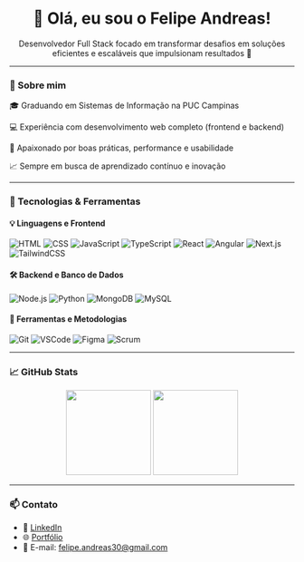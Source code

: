<h1 align="center">👋 Olá, eu sou o Felipe Andreas!</h1>

<p align="center">
  Desenvolvedor Full Stack focado em transformar desafios em soluções eficientes e escaláveis que impulsionam resultados 🚀
</p>

---

### 🧠 Sobre mim

<p>🎓 Graduando em Sistemas de Informação na PUC Campinas</p>
<p>💻 Experiência com desenvolvimento web completo (frontend e backend)</p>
<p>🔧 Apaixonado por boas práticas, performance e usabilidade</p>
<p>📈 Sempre em busca de aprendizado contínuo e inovação</p>


---

### 🚀 Tecnologias & Ferramentas

#### 💡 Linguagens e Frontend
![HTML](https://img.shields.io/badge/HTML-E34F26?style=flat&logo=html5&logoColor=white)
![CSS](https://img.shields.io/badge/CSS-1572B6?style=flat&logo=css3&logoColor=white)
![JavaScript](https://img.shields.io/badge/JavaScript-F7DF1E?style=flat&logo=javascript&logoColor=black)
![TypeScript](https://img.shields.io/badge/TypeScript-3178C6?style=flat&logo=typescript&logoColor=white)
![React](https://img.shields.io/badge/React-61DAFB?style=flat&logo=react&logoColor=black)
![Angular](https://img.shields.io/badge/Angular-DD0031?style=flat&logo=angular&logoColor=white)
![Next.js](https://img.shields.io/badge/Next.js-000?style=flat&logo=nextdotjs&logoColor=white)
![TailwindCSS](https://img.shields.io/badge/TailwindCSS-38B2AC?style=flat&logo=tailwind-css&logoColor=white)

#### 🛠️ Backend e Banco de Dados
![Node.js](https://img.shields.io/badge/Node.js-339933?style=flat&logo=node.js&logoColor=white)
![Python](https://img.shields.io/badge/Python-3776AB?style=flat&logo=python&logoColor=white)
![MongoDB](https://img.shields.io/badge/MongoDB-47A248?style=flat&logo=mongodb&logoColor=white)
![MySQL](https://img.shields.io/badge/MySQL-00758F?style=flat&logo=mysql&logoColor=white)

#### 🧰 Ferramentas e Metodologias
![Git](https://img.shields.io/badge/Git-F05032?style=flat&logo=git&logoColor=white)
![VSCode](https://img.shields.io/badge/VSCode-007ACC?style=flat&logo=visual-studio-code&logoColor=white)
![Figma](https://img.shields.io/badge/Figma-F24E1E?style=flat&logo=figma&logoColor=white)
![Scrum](https://img.shields.io/badge/Scrum-6DB33F?style=flat)

---

### 📈 GitHub Stats

<p align="center">
  <img src="https://github-readme-stats.vercel.app/api?username=FelipeAndreasSilvaa&show_icons=true&theme=github_dark" height="150"/>
  <img src="https://github-readme-stats.vercel.app/api/top-langs/?username=FelipeAndreasSilvaa&layout=compact&theme=github_dark" height="150"/>
</p>

---


### 📫 Contato

- 💼 [LinkedIn](https://www.linkedin.com/in/felipe-andreas-silva-1a3244208/)
- 🌐 [Portfólio](https://felipeandreassilvaa.github.io/FelipeAndreas.github.io)
- 📧 E-mail: felipe.andreas30@gmail.com
